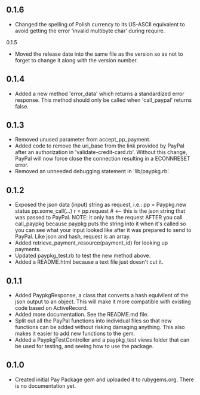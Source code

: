 0.1.6
-----
* Changed the spelling of Polish currency to its US-ASCII equivalent to avoid getting the error 'invalid multibyte char' during require.

0.1.5
* Moved the release date into the same file as the version so as not to forget to change it along with the version number.

0.1.4
-----
* Added a new method 'error_data' which returns a standardized error response.
  This method should only be called when 'call_paypal' returns false.

0.1.3
-----
* Removed unused parameter from accept_pp_payment.
* Added code to remove the uri_base from the link provided by PayPal
  after an authorization in 'validate-credit-card.rb'. Without this change,
  PayPal will now force close the connection resulting in a ECONNRESET error.
* Removed an unneeded debugging statement in 'lib/paypkg.rb'.

0.1.2
-----
* Exposed the json data (input) string as request, i.e.:
    pp = Paypkg.new status
    pp.some_call(...)
  r = pp.request # <-- this is the json string that was passed to PayPal.
  NOTE: it only has the request AFTER you call call_paypkg because
  paypkg puts the string into it when it's called so you can see what
  your input looked like after it was prepared to send to PayPal.
  Like json and hash, request is an array.
* Added retrieve_payment_resource(payment_id) for looking up payments.
* Updated paypkg_test.rb to test the new method above.
* Added a README.html because a text file just doesn't cut it.

0.1.1
-----
* Added PaypkgResponse, a class that converts a hash equivilent of the json output to an object.
  This will make it more compatible with existing code based on ActiveRecord.
* Added more documentation. See the README.md file.
* Split out all the PayPal functions into individual files so that new functions can be added
  without risking damaging anything. This also makes it easier to add new functions to the gem.
* Added a PaypkgTestController and a paypkg_test views folder that can be used for testing,
  and seeing how to use the package.

0.1.0
-----
* Created initial Pay Package gem and uploaded it to rubygems.org. There is no documentation yet.
